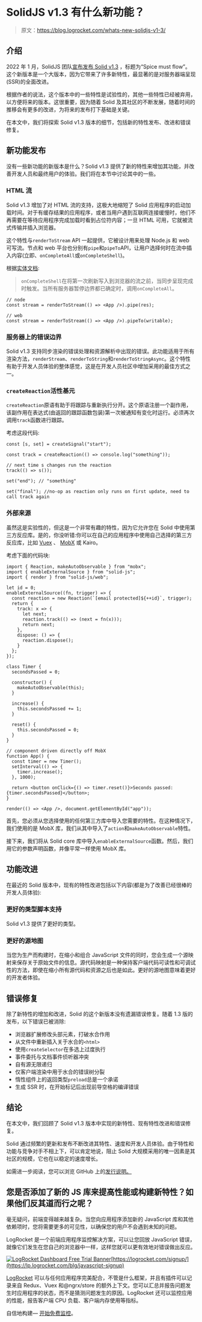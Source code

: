 # SolidJS v1.3 有什么新功能？

> 原文：<https://blog.logrocket.com/whats-new-solidjs-v1-3/>

## 介绍

2022 年 1 月，SolidJS 团队[宣布发布 Solid v1.3](https://twitter.com/solid_js/status/1479155108650700806) ，标题为“Spice must flow”。这个新版本是一个大版本，因为它带来了许多新特性，最显著的是对服务器端呈现(SSR)的全面改进。

根据作者的说法，这个版本中的一些特性是试验性的，其他一些特性已经被弃用，以方便将来的版本。这很重要，因为随着 Solid 及其社区的不断发展，随着时间的推移会有更多的改进，为将来的发布打下基础是关键。

在本文中，我们将探索 Solid v1.3 版本的细节，包括新的特性发布、改进和错误修复。

## 新功能发布

没有一些新功能的新版本是什么？Solid v1.3 提供了新的特性来增加其功能，并改善开发人员和最终用户的体验。我们将在本节中讨论其中的一些。

### HTML 流

Solid v1.3 增加了对 HTML 流的支持，这极大地缩短了 Solid 应用程序的启动加载时间。对于有缓存结果的应用程序，或者当用户遇到互联网连接缓慢时，他们不再需要在等待应用程序完成加载时看到占位符内容；一旦 HTML 可用，它就被流式传输并插入浏览器。

这个特性与`renderToStream` API 一起提供，它被设计用来处理 Node.js 和 web 可写流。节点和 web 平台也分别有`pipe`和`pipeTo`API，让用户选择何时在流中插入内容(立即、`onCompleteAll`或`onCompleteShell`)。

根据[实体文档](https://www.solidjs.com/docs/latest/api#rendertostream):

> `onCompleteShell`在将第一次刷新写入到浏览器的流之前，当同步呈现完成时触发。当所有服务器暂停边界都已确定时，调用`onCompleteAll`。

```
// node
const stream = renderToStream(() => <App />).pipe(res);

// web
const stream = renderToStream(() => <App />).pipeTo(writable);

```

### 服务器上的错误边界

Solid v1.3 支持同步渲染的错误处理和资源解析中出现的错误。此功能适用于所有渲染方法，`renderStream`、`renderToString`和`renderToStringAsync`。这个特性有助于开发人员体验的整体感觉，这是在开发人员社区中增加采用的最佳方式之一。

### `createReaction`活性基元

`createReaction`原语有助于将跟踪与重新执行分开。这个原语注册一个副作用，该副作用在表达式(由返回的跟踪函数包装)第一次被通知有变化时运行。必须再次调用`track`函数进行跟踪。

考虑这段代码:

```
const [s, set] = createSignal("start");

const track = createReaction(() => console.log("something"));

// next time s changes run the reaction
track(() => s());

set("end"); // "something"

set("final"); //no-op as reaction only runs on first update, need to call track again

```

### 外部来源

虽然这是实验性的，但这是一个非常有趣的特性，因为它允许您在 Solid 中使用第三方反应库。是的，你没听错:你可以在自己的应用程序中使用自己选择的第三方反应库，比如 [Vuex](https://blog.logrocket.com/do-you-really-need-vuex/) 、 [MobX](https://blog.logrocket.com/whats-new-in-mobx-6-0/) 或 Kairo。

考虑下面的代码块:

```
import { Reaction, makeAutoObservable } from "mobx";
import { enableExternalSource } from "solid-js";
import { render } from "solid-js/web";

let id = 0;
enableExternalSource((fn, trigger) => {
  const reaction = new Reaction(`[email protected]${++id}`, trigger);
  return {
    track: x => {
      let next;
      reaction.track(() => (next = fn(x)));
      return next;
    },
    dispose: () => {
      reaction.dispose();
    }
  };
});

class Timer {
  secondsPassed = 0;

  constructor() {
    makeAutoObservable(this);
  }

  increase() {
    this.secondsPassed += 1;
  }

  reset() {
    this.secondsPassed = 0;
  }
}

// component driven directly off MobX
function App() {
  const timer = new Timer();
  setInterval(() => {
    timer.increase();
  }, 1000);

  return <button onClick={() => timer.reset()}>Seconds passed: {timer.secondsPassed}</button>;
}

render(() => <App />, document.getElementById("app"));

```

首先，您必须从您选择使用的任何第三方库中导入您需要的特性。在这种情况下，我们使用的是 MobX 库，我们从其中导入了`action`和`makeAutoObservable`特性。

接下来，我们将从 Solid core 库中导入`enableExternalSource`函数。然后，我们用它的参数声明函数，并像平常一样使用 MobX 库。

## 功能改进

在最近的 Solid 版本中，现有的特性改进包括以下内容(都是为了改善已经很棒的开发人员体验):

### 更好的类型脚本支持

Solid v1.3 提供了更好的类型。

### 更好的源地图

当您为生产而构建时，在缩小和组合 JavaScript 文件的同时，您会生成一个源映射来保存关于原始文件的信息。源代码映射是一种保持客户端代码可读性和可调试性的方法，即使在缩小所有源代码和资源之后也是如此。更好的源地图意味着更好的开发者体验。

## 错误修复

除了新特性的增加和改进，Solid 的这个新版本没有遗漏错误修复。随着 1.3 版的发布，以下错误已被消除:

*   浏览器扩展修改头部元素，打破水合作用
*   从文件中重新插入关于水合的`<html>`
*   使用`createSelector`在多选上过度执行
*   事件委托与文档事件侦听器冲突
*   自有源无限递归
*   仅客户端渲染中用于水合的错误树分裂
*   惰性组件上的返回类型`preload`总是一个承诺
*   生成 SSR 时，在开始标记后出现前导空格的编译错误

## 结论

在本文中，我们回顾了 Solid v1.3 版本中实现的新特性、现有特性改进和错误修复。

Solid 通过频繁的更新和发布不断改进其特性、速度和开发人员体验。由于特性和功能与竞争对手不相上下，可以肯定地说，阻止 Solid 大规模采用的唯一因素是其社区的规模，它也在以稳定的速度增长。

如需进一步阅读，您可以浏览 GitHub 上的[发行说明。](https://github.com/solidjs/solid/releases/tag/v1.3.0?ck_subscriber_id=1285109397)

## 您是否添加了新的 JS 库来提高性能或构建新特性？如果他们反其道而行之呢？

毫无疑问，前端变得越来越复杂。当您向应用程序添加新的 JavaScript 库和其他依赖项时，您将需要更多的可见性，以确保您的用户不会遇到未知的问题。

LogRocket 是一个前端应用程序监控解决方案，可以让您回放 JavaScript 错误，就像它们发生在您自己的浏览器中一样，这样您就可以更有效地对错误做出反应。

[![LogRocket Dashboard Free Trial Banner](img/e8a0ab42befa3b3b1ae08c1439527dc6.png)](https://lp.logrocket.com/blg/javascript-signup)[https://logrocket.com/signup/](https://lp.logrocket.com/blg/javascript-signup)

[LogRocket](https://lp.logrocket.com/blg/javascript-signup) 可以与任何应用程序完美配合，不管是什么框架，并且有插件可以记录来自 Redux、Vuex 和@ngrx/store 的额外上下文。您可以汇总并报告问题发生时应用程序的状态，而不是猜测问题发生的原因。LogRocket 还可以监控应用的性能，报告客户端 CPU 负载、客户端内存使用等指标。

自信地构建— [开始免费监控](https://lp.logrocket.com/blg/javascript-signup)。